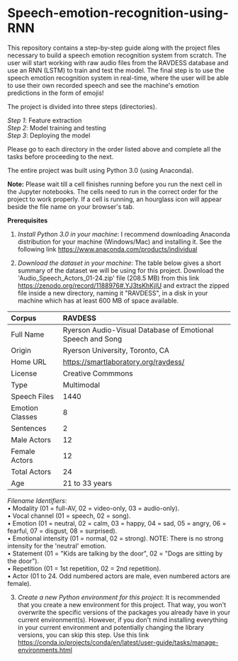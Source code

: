 # Speech-emotion-recognition-using-RNN

This repository contains a step-by-step guide along with the project files necessary to build a speech emotion recognition system from scratch. The user will start working with raw audio files from the RAVDESS database and use an RNN (LSTM) to train and test the model. The final step is to use the speech emotion recognition system in real-time, where the user will be able to use their own recorded speech and see the machine's emotion predictions in the form of emojis!

The project is divided into three steps (directories).

*Step 1*: Feature extraction\
*Step 2*: Model training and testing\
*Step 3*: Deploying the model

Please go to each directory in the order listed above and complete all the tasks before proceeding to the next.

The entire project was built using Python 3.0 (using Anaconda).

**Note:** Please wait till a cell finishes running before you run the next cell in the Jupyter notebooks. The cells need to run in the correct order for the project to work properly. If a cell is running, an hourglass icon will appear beside the file name on your browser's tab.

**Prerequisites**

1. *Install Python 3.0 in your machine*: I recommend downloading Anaconda distribution for your machine (Windows/Mac) and installing it. See the following link https://www.anaconda.com/products/individual

2. *Download the dataset in your machine*: The table below gives a short summary of the dataset we will be using for this project. Download the 'Audio_Speech_Actors_01-24.zip' file (208.5 MB) from this link https://zenodo.org/record/1188976#.YJ3tsKhKjIU and extract the zipped file inside a new directory, naming it "RAVDESS", in a disk in your machine which has at least 600 MB of space available.

| Corpus |  RAVDESS |
| :--- | :--- |
| Full Name | Ryerson Audio-Visual Database of Emotional Speech and Song |
| Origin | Ryerson University, Toronto, CA |
| Home URL | https://smartlaboratory.org/ravdess/ |
| License | Creative Commmons |
| Type | Multimodal |
| Speech Files | 1440 |
| Emotion Classes | 8 |
| Sentences | 2 |
| Male Actors | 12 |
| Female Actors | 12 |
| Total Actors | 24 |
| Age | 21 to 33 years |

*Filename Identifiers*:\
•	Modality (01 = full-AV, 02 = video-only, 03 = audio-only).\
•	Vocal channel (01 = speech, 02 = song).\
•	Emotion (01 = neutral, 02 = calm, 03 = happy, 04 = sad, 05 = angry, 06 = fearful, 07 = disgust, 08 = surprised).\
•	Emotional intensity (01 = normal, 02 = strong). NOTE: There is no strong intensity for the 'neutral' emotion.\
•	Statement (01 = "Kids are talking by the door", 02 = "Dogs are sitting by the door").\
•	Repetition (01 = 1st repetition, 02 = 2nd repetition).\
•	Actor (01 to 24. Odd numbered actors are male, even numbered actors are female).

3. *Create a new Python environment for this project*: It is recommended that you create a new environment for this project. That way, you won't overwrite the specific versions of the packages you already have in your current environment(s). However, if you don't mind installing everything in your current environment and potentially changing the library versions, you can skip this step. Use this link https://conda.io/projects/conda/en/latest/user-guide/tasks/manage-environments.html
